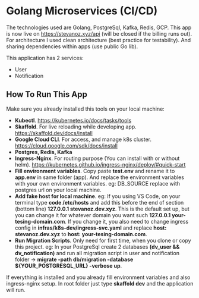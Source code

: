 # Golang Microservices (CI/CD)
The technologies used are Golang, PostgreSql, Kafka, Redis, GCP. This app is now live on https://stevanoz.xyz/api (will be closed if the billing runs out).
For architecture I used clean architecture (best practice for testability). And sharing dependencies within apps (use public Go lib).

This application has 2 services:
* User
* Notification


## How To Run This App
Make sure you already installed this tools on your local machine:
* **Kubectl**. https://kubernetes.io/docs/tasks/tools
* **Skaffold**. For live reloading while developing app. https://skaffold.dev/docs/install
* **Google Cloud CLI**. For access, and manage k8s cluster. https://cloud.google.com/sdk/docs/install
* **Postgres, Redis, Kafka**
* **Ingress-Nginx**. For routing purpose (You can install with or without helm). https://kubernetes.github.io/ingress-nginx/deploy/#quick-start
* **Fill environment variables**. Copy paste **test.env** and rename it to **app.env** in same folder (app). And replace the environment variables with your own environment variables. eg: DB_SOURCE replace with postgres url on your local machine.
* **Add fake host for local machine**. eg: If you using VS Code, on your terminal type **code /etc/hosts** and add this before the end of section (bottom line) **127.0.0.1 stevanoz.dev.xyz**. This is the default set up, but you can change it for whatever domain you want such **127.0.0.1 your-tesing-domain.com**. If you change it, you also need to change ingress config in **infras/k8s-dev/ingress-svc.yaml** and replace **host: stevanoz.dev.xyz** to **host: your-tesing-domain.com**.
* **Run Migration Scripts**. Only need for first time, when you clone or copy this project. eg: In your PostgreSql create 2 databases **(dv_user && dv_notification)** and run all migration script in user and notification folder -> **migrate -path db/migration -database ${YOUR_POSTGRESQL_URL} -verbose up**.

If everything is installed and you already fill environment variables and also ingress-nginx setup. In root folder just type **skaffold dev** and the application will run.


